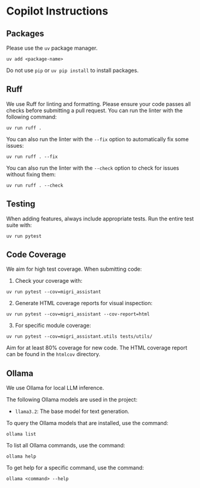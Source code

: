 # Copilot Instructions

## Packages

Please use the `uv` package manager.

```
uv add <package-name>
```

Do not use `pip` or `uv pip install` to install packages.

## Ruff

We use Ruff for linting and formatting. Please ensure your code passes all checks before submitting a pull request.
You can run the linter with the following command:

```
uv run ruff .
```

You can also run the linter with the `--fix` option to automatically fix some issues:

```
uv run ruff . --fix
```

You can also run the linter with the `--check` option to check for issues without fixing them:

```
uv run ruff . --check
```

## Testing

When adding features, always include appropriate tests. Run the entire test suite with:

```
uv run pytest
```

## Code Coverage

We aim for high test coverage. When submitting code:

1. Check your coverage with:

```
uv run pytest --cov=migri_assistant
```

2. Generate HTML coverage reports for visual inspection:

```
uv run pytest --cov=migri_assistant --cov-report=html
```

3. For specific module coverage:

```
uv run pytest --cov=migri_assistant.utils tests/utils/
```

Aim for at least 80% coverage for new code. The HTML coverage report can be found in the `htmlcov` directory.

## Ollama

We use Ollama for local LLM inference.

The following Ollama models are used in the project:
- `llama3.2`: The base model for text generation.

To query the Ollama models that are installed, use the command:

```
ollama list
```

To list all Ollama commands, use the command:

```
ollama help
```
To get help for a specific command, use the command:

```
ollama <command> --help
```
